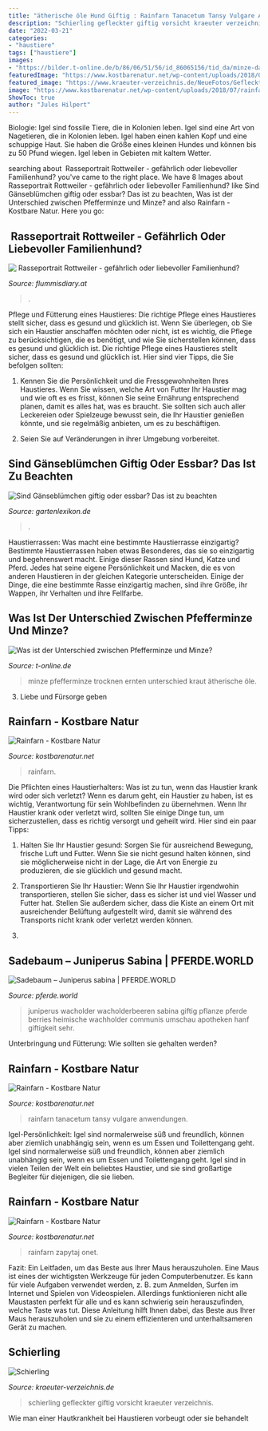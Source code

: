 ```yaml
---
title: "ätherische öle Hund Giftig : Rainfarn Tanacetum Tansy Vulgare Anwendungen"
description: "Schierling gefleckter giftig vorsicht kraeuter verzeichnis"
date: "2022-03-21"
categories:
- "haustiere"
tags: ["haustiere"]
images:
- "https://bilder.t-online.de/b/86/06/51/56/id_86065156/tid_da/minze-das-kraut-enthaelt-viele-aetherische-oele-.jpg"
featuredImage: "https://www.kostbarenatur.net/wp-content/uploads/2018/07/rainfarn-tanacetum-vulgare-10.jpg"
featured_image: "https://www.kraeuter-verzeichnis.de/NeueFotos/Gefleckter-Schierling2-big.jpg"
image: "https://www.kostbarenatur.net/wp-content/uploads/2018/07/rainfarn-tanacetum-vulgare-3-800x800.jpg"
ShowToc: true
author: "Jules Hilpert"
---
```



Biologie: Igel sind fossile Tiere, die in Kolonien leben.
Igel sind eine Art von Nagetieren, die in Kolonien leben. Igel haben einen kahlen Kopf und eine schuppige Haut. Sie haben die Größe eines kleinen Hundes und können bis zu 50 Pfund wiegen. Igel leben in Gebieten mit kaltem Wetter.

	

		
searching about ️ Rasseportrait Rottweiler - gefährlich oder liebevoller Familienhund? you've came to the right place. We have 8 Images about ️ Rasseportrait Rottweiler - gefährlich oder liebevoller Familienhund? like Sind Gänseblümchen giftig oder essbar? Das ist zu beachten, Was ist der Unterschied zwischen Pfefferminze und Minze? and also Rainfarn - Kostbare Natur. Here you go:
		
    
## ️ Rasseportrait Rottweiler - Gefährlich Oder Liebevoller Familienhund?

<img loading=lazy src="https://i1.wp.com/flummisdiary.at/wp-content/uploads/2020/04/rasseportrait-rottweiler-hunderasse-erfahrung-blog-scaled.jpg?fit=2560%2C1702&amp;ssl=1" onerror="this.onerror=null;this.src='https://tse2.mm.bing.net/th?id=OIP.S-wIt-p2b-Kg-R6s98D1DwHaE7&amp;pid=15.1';" alt="️ Rasseportrait Rottweiler - gefährlich oder liebevoller Familienhund?">

_Source: flummisdiary.at_

>. 

	

Pflege und Fütterung eines Haustieres: Die richtige Pflege eines Haustieres stellt sicher, dass es gesund und glücklich ist.
Wenn Sie überlegen, ob Sie sich ein Haustier anschaffen möchten oder nicht, ist es wichtig, die Pflege zu berücksichtigen, die es benötigt, und wie Sie sicherstellen können, dass es gesund und glücklich ist. Die richtige Pflege eines Haustieres stellt sicher, dass es gesund und glücklich ist. Hier sind vier Tipps, die Sie befolgen sollten:
1. Kennen Sie die Persönlichkeit und die Fressgewohnheiten Ihres Haustieres. Wenn Sie wissen, welche Art von Futter Ihr Haustier mag und wie oft es es frisst, können Sie seine Ernährung entsprechend planen, damit es alles hat, was es braucht. Sie sollten sich auch aller Leckereien oder Spielzeuge bewusst sein, die Ihr Haustier genießen könnte, und sie regelmäßig anbieten, um es zu beschäftigen.

2. Seien Sie auf Veränderungen in ihrer Umgebung vorbereitet.

    
## Sind Gänseblümchen Giftig Oder Essbar? Das Ist Zu Beachten

<img loading=lazy src="https://www.gartenlexikon.de/wp-content/uploads/2020/01/gaensebluemchen-bellis-perennis-8948-768x512.jpg" onerror="this.onerror=null;this.src='https://tse2.mm.bing.net/th?id=OIP.LQGguO1HbvP16l8MfBcJLgHaE8&amp;pid=15.1';" alt="Sind Gänseblümchen giftig oder essbar? Das ist zu beachten">

_Source: gartenlexikon.de_

>. 

	

Haustierrassen: Was macht eine bestimmte Haustierrasse einzigartig?
Bestimmte Haustierrassen haben etwas Besonderes, das sie so einzigartig und begehrenswert macht. Einige dieser Rassen sind Hund, Katze und Pferd. Jedes hat seine eigene Persönlichkeit und Macken, die es von anderen Haustieren in der gleichen Kategorie unterscheiden. Einige der Dinge, die eine bestimmte Rasse einzigartig machen, sind ihre Größe, ihr Wappen, ihr Verhalten und ihre Fellfarbe.

    
## Was Ist Der Unterschied Zwischen Pfefferminze Und Minze?

<img loading=lazy src="https://bilder.t-online.de/b/86/06/51/56/id_86065156/tid_da/minze-das-kraut-enthaelt-viele-aetherische-oele-.jpg" onerror="this.onerror=null;this.src='https://tse4.mm.bing.net/th?id=OIP.9dCZoCfrNk1fiK-ybVbPrQHaEK&amp;pid=15.1';" alt="Was ist der Unterschied zwischen Pfefferminze und Minze?">

_Source: t-online.de_

>minze pfefferminze trocknen ernten unterschied kraut ätherische öle. 

	

3. Liebe und Fürsorge geben

    
## Rainfarn - Kostbare Natur

<img loading=lazy src="https://www.kostbarenatur.net/wp-content/uploads/2018/07/rainfarn-tanacetum-vulgare-4.jpg" onerror="this.onerror=null;this.src='https://tse4.mm.bing.net/th?id=OIP.yxAnppRl3Xihoi5nohbtBwHaE8&amp;pid=15.1';" alt="Rainfarn - Kostbare Natur">

_Source: kostbarenatur.net_

>rainfarn. 

	

Die Pflichten eines Haustierhalters: Was ist zu tun, wenn das Haustier krank wird oder sich verletzt?
Wenn es darum geht, ein Haustier zu haben, ist es wichtig, Verantwortung für sein Wohlbefinden zu übernehmen. Wenn Ihr Haustier krank oder verletzt wird, sollten Sie einige Dinge tun, um sicherzustellen, dass es richtig versorgt und geheilt wird. Hier sind ein paar Tipps:
1. Halten Sie Ihr Haustier gesund: Sorgen Sie für ausreichend Bewegung, frische Luft und Futter. Wenn Sie sie nicht gesund halten können, sind sie möglicherweise nicht in der Lage, die Art von Energie zu produzieren, die sie glücklich und gesund macht.

2. Transportieren Sie Ihr Haustier: Wenn Sie Ihr Haustier irgendwohin transportieren, stellen Sie sicher, dass es sicher ist und viel Wasser und Futter hat. Stellen Sie außerdem sicher, dass die Kiste an einem Ort mit ausreichender Belüftung aufgestellt wird, damit sie während des Transports nicht krank oder verletzt werden können.

3.

    
## Sadebaum – Juniperus Sabina | PFERDE.WORLD

<img loading=lazy src="https://pferde.world/cms/wp-content/uploads/2018/01/Sadebaum-01-Giftpflanzen-fuer-Pferde.jpg" onerror="this.onerror=null;this.src='https://tse4.mm.bing.net/th?id=OIP.Cb00URXBlx281rverb6-KAHaEK&amp;pid=15.1';" alt="Sadebaum – Juniperus sabina | PFERDE.WORLD">

_Source: pferde.world_

>juniperus wacholder wacholderbeeren sabina giftig pflanze pferde berries heimische wachholder communis umschau apotheken hanf giftigkeit sehr. 

	

Unterbringung und Fütterung: Wie sollten sie gehalten werden?

    
## Rainfarn - Kostbare Natur

<img loading=lazy src="https://www.kostbarenatur.net/wp-content/uploads/2018/07/rainfarn-tanacetum-vulgare-3-800x800.jpg" onerror="this.onerror=null;this.src='https://tse4.mm.bing.net/th?id=OIP.8ygs0a-gOubCKx3CF-HWpQHaHa&amp;pid=15.1';" alt="Rainfarn - Kostbare Natur">

_Source: kostbarenatur.net_

>rainfarn tanacetum tansy vulgare anwendungen. 

	

Igel-Persönlichkeit: Igel sind normalerweise süß und freundlich, können aber ziemlich unabhängig sein, wenn es um Essen und Toilettengang geht.
Igel sind normalerweise süß und freundlich, können aber ziemlich unabhängig sein, wenn es um Essen und Toilettengang geht. Igel sind in vielen Teilen der Welt ein beliebtes Haustier, und sie sind großartige Begleiter für diejenigen, die sie lieben.

    
## Rainfarn - Kostbare Natur

<img loading=lazy src="https://www.kostbarenatur.net/wp-content/uploads/2018/07/rainfarn-tanacetum-vulgare-10.jpg" onerror="this.onerror=null;this.src='https://tse3.mm.bing.net/th?id=OIP.TKqi7Cnv2AHQq4gYfu4i0QHaFV&amp;pid=15.1';" alt="Rainfarn - Kostbare Natur">

_Source: kostbarenatur.net_

>rainfarn zapytaj onet. 

	

Fazit: Ein Leitfaden, um das Beste aus Ihrer Maus herauszuholen.
Eine Maus ist eines der wichtigsten Werkzeuge für jeden Computerbenutzer. Es kann für viele Aufgaben verwendet werden, z. B. zum Anmelden, Surfen im Internet und Spielen von Videospielen. Allerdings funktionieren nicht alle Maustasten perfekt für alle und es kann schwierig sein herauszufinden, welche Taste was tut. Diese Anleitung hilft Ihnen dabei, das Beste aus Ihrer Maus herauszuholen und sie zu einem effizienteren und unterhaltsameren Gerät zu machen.

    
## Schierling

<img loading=lazy src="https://www.kraeuter-verzeichnis.de/NeueFotos/Gefleckter-Schierling2-big.jpg" onerror="this.onerror=null;this.src='https://tse2.mm.bing.net/th?id=OIP.TIUK9cdREKAp9ls0r9u1iwHaFj&amp;pid=15.1';" alt="Schierling">

_Source: kraeuter-verzeichnis.de_

>schierling gefleckter giftig vorsicht kraeuter verzeichnis. 

	

Wie man einer Hautkrankheit bei Haustieren vorbeugt oder sie behandelt

